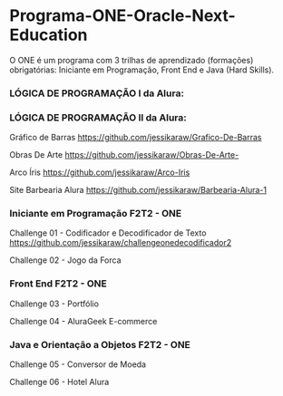 # Programa-ONE-Oracle-Next-Education
O ONE é um programa com 3 trilhas de aprendizado (formações) obrigatórias: Iniciante em Programação, Front End e Java (Hard Skills). 

### LÓGICA DE PROGRAMAÇÃO I da Alura:

### LÓGICA DE PROGRAMAÇÃO II da Alura:
Gráfico de Barras
https://github.com/jessikaraw/Grafico-De-Barras

Obras De Arte
https://github.com/jessikaraw/Obras-De-Arte-

Arco Íris
https://github.com/jessikaraw/Arco-Iris

Site Barbearia Alura
https://github.com/jessikaraw/Barbearia-Alura-1

### Iniciante em Programação F2T2 - ONE

Challenge 01 - Codificador e Decodificador de Texto
https://github.com/jessikaraw/challengeonedecodificador2

Challenge 02 - Jogo da Forca


### Front End F2T2 - ONE

Challenge 03 - Portfólio

Challenge 04 - AluraGeek E-commerce


### Java e Orientação a Objetos F2T2 - ONE

Challenge 05 - Conversor de Moeda

Challenge 06 - Hotel Alura
